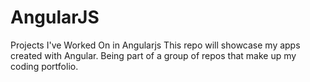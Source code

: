 # AngularJS
Projects I've Worked On in Angularjs
This repo will showcase my apps created with Angular. Being part of a group of repos that make up my coding portfolio.

